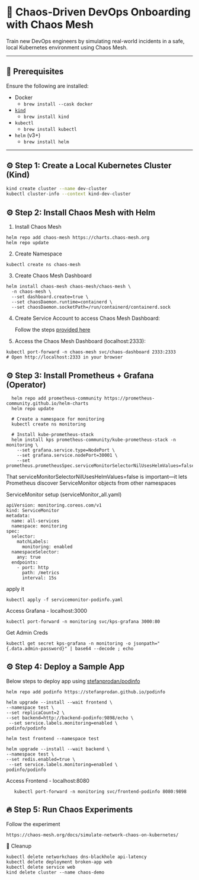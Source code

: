 # 🚀 Chaos-Driven DevOps Onboarding with Chaos Mesh

Train new DevOps engineers by simulating real-world incidents in a safe, local Kubernetes environment using Chaos Mesh.

---

## 🧰 Prerequisites

Ensure the following are installed:

- Docker
  - `brew install --cask docker`
- [`kind`](https://kind.sigs.k8s.io/)
  - `brew install kind`
- `kubectl`
  - `brew install kubectl`
- `helm` (v3+)
   - `brew install helm` 

---

## ⚙️ Step 1: Create a Local Kubernetes Cluster (Kind)

```bash
kind create cluster --name dev-cluster
kubectl cluster-info --context kind-dev-cluster
```
## ⚙️ Step 2: Install Chaos Mesh with Helm
1. Install Chaos Mesh
```
helm repo add chaos-mesh https://charts.chaos-mesh.org
helm repo update
```
2. Create Namespace
```
kubectl create ns chaos-mesh
```
3. Create Chaos Mesh Dashboard
```
helm install chaos-mesh chaos-mesh/chaos-mesh \
  -n chaos-mesh \
  --set dashboard.create=true \
  --set chaosDaemon.runtime=containerd \
  --set chaosDaemon.socketPath=/run/containerd/containerd.sock
```
4. Create Service Account to access Chaos Mesh Dashboard:
   
   Follow the steps [provided here](https://chaos-mesh.org/docs/manage-user-permissions/)
6. Access the Chaos Mesh Dashboard (localhost:2333):
```
kubectl port-forward -n chaos-mesh svc/chaos-dashboard 2333:2333
# Open http://localhost:2333 in your browser
```
## ⚙️ Step 3: Install Prometheus + Grafana (Operator)

  ```
    helm repo add prometheus-community https://prometheus-community.github.io/helm-charts
    helm repo update

    # Create a namespace for monitoring
    kubectl create ns monitoring

    # Install kube-prometheus-stack
    helm install kps prometheus-community/kube-prometheus-stack -n monitoring \
      --set grafana.service.type=NodePort \
      --set grafana.service.nodePort=30001 \
      --set prometheus.prometheusSpec.serviceMonitorSelectorNilUsesHelmValues=false 

   ```
That serviceMonitorSelectorNilUsesHelmValues=false is important—it lets Prometheus discover ServiceMonitor objects from other namespaces

ServiceMonitor setup (serviceMonitor_all.yaml)
```
apiVersion: monitoring.coreos.com/v1
kind: ServiceMonitor
metadata:
  name: all-services
  namespace: monitoring
spec:
  selector:
    matchLabels:
      monitoring: enabled
  namespaceSelector:
    any: true
  endpoints:
    - port: http
      path: /metrics
      interval: 15s
```
apply it
```
kubectl apply -f servicemonitor-podinfo.yaml

```
   Access Grafana - localhost:3000
   ```
   kubectl port-forward -n monitoring svc/kps-grafana 3000:80
   ```
   Get Admin Creds
   ```
   kubectl get secret kps-grafana -n monitoring -o jsonpath="{.data.admin-password}" | base64 --decode ; echo
   ```
## ⚙️ Step 4: Deploy a Sample App

Below steps to deploy app using [stefanprodan/podinfo](https://github.com/stefanprodan/podinfo/tree/master?tab=readme-ov-file#helm)
```
helm repo add podinfo https://stefanprodan.github.io/podinfo

helm upgrade --install --wait frontend \
--namespace test \
--set replicaCount=2 \
--set backend=http://backend-podinfo:9898/echo \
 --set service.labels.monitoring=enabled \
podinfo/podinfo

helm test frontend --namespace test

helm upgrade --install --wait backend \
--namespace test \
--set redis.enabled=true \
 --set service.labels.monitoring=enabled \
podinfo/podinfo

``` 
Access Frontend - localhost:8080
```
   kubectl port-forward -n monitoring svc/frontend-podinfo 8080:9898
```
## 🔥 Step 5: Run Chaos Experiments
Follow the experiment 
~~~
https://chaos-mesh.org/docs/simulate-network-chaos-on-kubernetes/
~~~

🧹 Cleanup
```
kubectl delete networkchaos dns-blackhole api-latency
kubectl delete deployment broken-app web
kubectl delete service web
kind delete cluster --name chaos-demo
```
